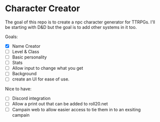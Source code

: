 # Character Creator
The goal of this repo is to create a npc character generator for TTRPGs. I'll be starting with D&D but the goal is to add other systems in it too.

Goals:
- [x] Name Creator
- [ ] Level & Class
- [ ] Basic personality
- [ ] Stats
- [ ] Allow input to change what you get
- [ ] Background
- [ ] create an UI for ease of use.

Nice to have:
- [ ] Discord integration
- [ ] Allow a print out that can be added to roll20.net
- [ ] Campain web to allow easier access to tie them in to an exsiting campain